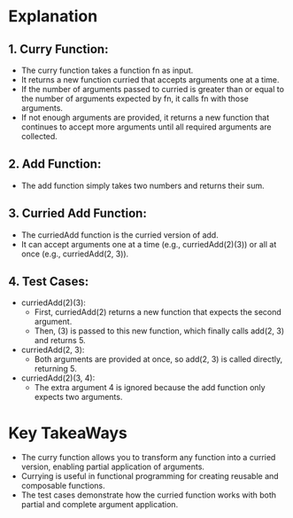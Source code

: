 # Explanation

## 1. Curry Function:
- The curry function takes a function fn as input.
- It returns a new function curried that accepts arguments one at a time.
- If the number of arguments passed to curried is greater than or equal to the number of arguments expected by fn, it calls fn with those arguments.
- If not enough arguments are provided, it returns a new function that continues to accept more arguments until all required arguments are collected.

## 2. Add Function:
- The add function simply takes two numbers and returns their sum.

## 3. Curried Add Function:
- The curriedAdd function is the curried version of add.
- It can accept arguments one at a time (e.g., curriedAdd(2)(3)) or all at once (e.g., curriedAdd(2, 3)).

## 4. Test Cases:
- curriedAdd(2)(3):
  - First, curriedAdd(2) returns a new function that expects the second argument.
  - Then, (3) is passed to this new function, which finally calls add(2, 3) and returns 5.
- curriedAdd(2, 3):
  - Both arguments are provided at once, so add(2, 3) is called directly, returning 5.
- curriedAdd(2)(3, 4):
  - The extra argument 4 is ignored because the add function only expects two arguments.
  

# Key TakeaWays
- The curry function allows you to transform any function into a curried version, enabling partial application of arguments.
- Currying is useful in functional programming for creating reusable and composable functions.
- The test cases demonstrate how the curried function works with both partial and complete argument application.
